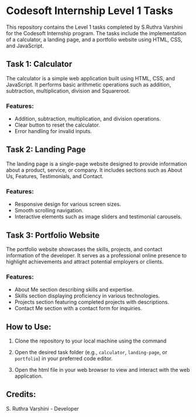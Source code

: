 # Codesoft Internship Level 1 Tasks

This repository contains the Level 1 tasks completed by S.Ruthra Varshini for the Codesoft Internship program. The tasks include the implementation of a calculator, a landing page, and a portfolio website using HTML, CSS, and JavaScript.

## Task 1: Calculator

The calculator is a simple web application built using HTML, CSS, and JavaScript. It performs basic arithmetic operations such as addition, subtraction, multiplication, division and Squareroot.

### Features:
- Addition, subtraction, multiplication, and division operations.
- Clear button to reset the calculator.
- Error handling for invalid inputs.

## Task 2: Landing Page

The landing page is a single-page website designed to provide information about a product, service, or company. It includes sections such as About Us, Features, Testimonials, and Contact.

### Features:
- Responsive design for various screen sizes.
- Smooth scrolling navigation.
- Interactive elements such as image sliders and testimonial carousels.

## Task 3: Portfolio Website

The portfolio website showcases the skills, projects, and contact information of the developer. It serves as a professional online presence to highlight achievements and attract potential employers or clients.

### Features:
- About Me section describing skills and expertise.
- Skills section displaying proficiency in various technologies.
- Projects section featuring completed projects with descriptions.
- Contact Me section with a contact form for inquiries.

## How to Use:

1. Clone the repository to your local machine using the  command  

2. Open the desired task folder (e.g., `calculator`, `landing-page`, or `portfolio`) in your preferred code editor.

3. Open the html file in your web browser to view and interact with the web application.

## Credits:

S. Ruthra Varshini - Developer

